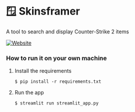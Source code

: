 # 🪟 Skinsframer

A tool to search and display Counter-Strike 2 items

[![Website](https://static.streamlit.io/badges/streamlit_badge_black_white.svg)](https://skinsframer.streamlit.app/)

### How to run it on your own machine

1. Install the requirements

   ```
   $ pip install -r requirements.txt
   ```

2. Run the app

   ```
   $ streamlit run streamlit_app.py
   ```
